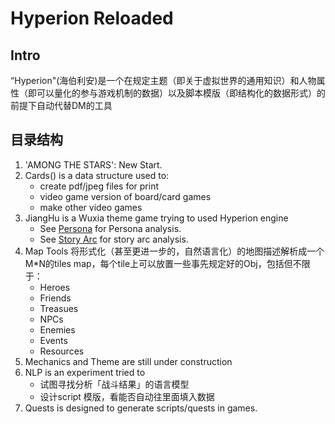 # Hyperion Reloaded

## Intro

“Hyperion"(海伯利安)是一个在规定主题（即关于虚拟世界的通用知识）和人物属性（即可以量化的参与游戏机制的数据）以及脚本模版（即结构化的数据形式）的前提下自动代替DM的工具

## 目录结构

1.  'AMONG THE STARS': New Start.
2.  Cards() is a data structure used to:   
    -   create pdf/jpeg files for print
    -   video game version of board/card games
    -   make other video games
2.  JiangHu is a Wuxia theme game trying to used Hyperion engine
    -   See [Persona](Jiang%20Hu/scripts/persona.py) for Persona analysis.
    -   See [Story Arc](Jiang%20Hu/scripts/story_arc.py) for story arc analysis.
3.  Map Tools 将形式化（甚至更进一步的，自然语言化）的地图描述解析成一个M*N的tiles map，每个tile上可以放置一些事先规定好的Obj，包括但不限于：
    *   Heroes
    *   Friends
    *   Treasues
    *   NPCs
    *   Enemies
    *   Events
    *   Resources
4.  Mechanics and Theme are still under construction
5.  NLP is an experiment tried to
    -  试图寻找分析「战斗结果」的语言模型
    -  设计script 模版，看能否自动往里面填入数据
6.  Quests is designed to generate scripts/quests in games.

